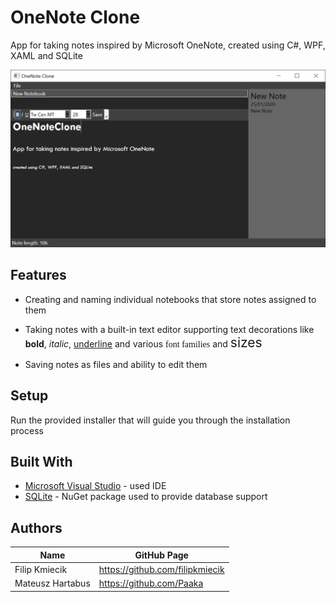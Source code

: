 # OneNote Clone

App for taking notes inspired by Microsoft OneNote, created using C#, WPF, XAML and SQLite

<img src="img/appPreview.png" width="600">

## Features

* Creating and naming individual notebooks that store notes assigned to them

* Taking notes with a built-in text editor supporting text decorations like **bold**, *italic*, <u>underline</u> and various <span style="font-family:Bell MT;">font families</span> and <span style="font-size:1.5em;">sizes</span>
* Saving notes as files and ability to edit them

## Setup


Run the provided installer that will guide you through the installation process

## Built With

* [Microsoft Visual Studio](https://visualstudio.microsoft.com/) - used IDE
* [SQLite](https://www.sqlite.org/index.html) - NuGet package used to provide database support

## Authors

|Name            | GitHub Page                     | 
|--------------- |---------------------------------|
|Filip Kmiecik   | https://github.com/filipkmiecik |
|Mateusz Hartabus| https://github.com/Paaka        |



